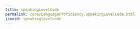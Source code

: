 ```yaml
---
title: speakingLevelCode
permalink: core/LanguageProficiency.speakingLevelCode.html
jsonid: speakinglevelcode
---
```

